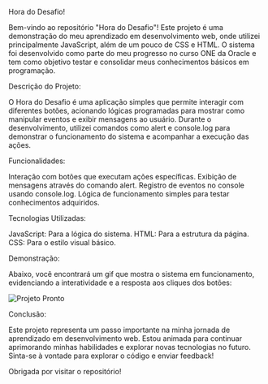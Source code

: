 Hora do Desafio!

Bem-vindo ao repositório "Hora do Desafio"!
Este projeto é uma demonstração do meu aprendizado em desenvolvimento web, onde utilizei principalmente JavaScript, além de um pouco de CSS e HTML. O sistema foi desenvolvido como   parte do meu progresso no curso ONE da Oracle e tem como objetivo testar e consolidar meus conhecimentos básicos em programação.

Descrição do Projeto:

O Hora do Desafio é uma aplicação simples que permite interagir com diferentes botões, acionando lógicas programadas para mostrar como manipular eventos e exibir mensagens ao usuário.   Durante o desenvolvimento, utilizei comandos como alert e console.log para demonstrar o funcionamento do sistema e acompanhar a execução das ações.

Funcionalidades:

Interação com botões que executam ações específicas.
Exibição de mensagens através do comando alert.
Registro de eventos no console usando console.log.
Lógica de funcionamento simples para testar conhecimentos adquiridos.

Tecnologias Utilizadas:

JavaScript: Para a lógica do sistema.
HTML: Para a estrutura da página.
CSS: Para o estilo visual básico.

Demonstração:

Abaixo, você encontrará um gif que mostra o sistema em funcionamento, evidenciando a interatividade e a resposta aos cliques dos botões:

![Projeto Pronto](https://github.com/user-attachments/assets/c17ebe2b-d81d-47ce-86c2-9d0c4007d292)

Conclusão:

Este projeto representa um passo importante na minha jornada de aprendizado em desenvolvimento web. Estou animada para continuar aprimorando minhas habilidades e explorar novas       tecnologias no futuro. Sinta-se à vontade para explorar o código e enviar feedback!

Obrigada por visitar o repositório!
